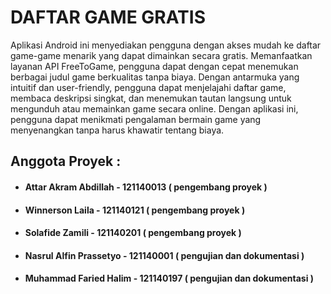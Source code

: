 # DAFTAR GAME GRATIS

Aplikasi Android ini menyediakan pengguna dengan akses mudah ke daftar game-game menarik yang dapat dimainkan secara gratis. Memanfaatkan layanan API FreeToGame, pengguna dapat dengan cepat menemukan berbagai judul game berkualitas tanpa biaya. Dengan antarmuka yang intuitif dan user-friendly, pengguna dapat menjelajahi daftar game, membaca deskripsi singkat, dan menemukan tautan langsung untuk mengunduh atau memainkan game secara online. Dengan aplikasi ini, pengguna dapat menikmati pengalaman bermain game yang menyenangkan tanpa harus khawatir tentang biaya.


## Anggota Proyek : 
-  #### Attar Akram Abdillah - 121140013  ( pengembang proyek )
-  #### Winnerson Laila - 121140121  ( pengembang proyek )
-  #### Solafide  Zamili - 121140201  ( pengembang proyek )
-  #### Nasrul Alfin Prassetyo - 121140001  ( pengujian dan dokumentasi )
-  #### Muhammad Faried Halim - 121140197  ( pengujian dan dokumentasi )


